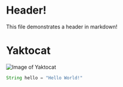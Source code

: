 # Header!
This file demonstrates a header in markdown!
# Yaktocat
![Image of Yaktocat](https://octodex.github.com/images/yaktocat.png)

``` java
String hello = "Hello World!"
``` 

